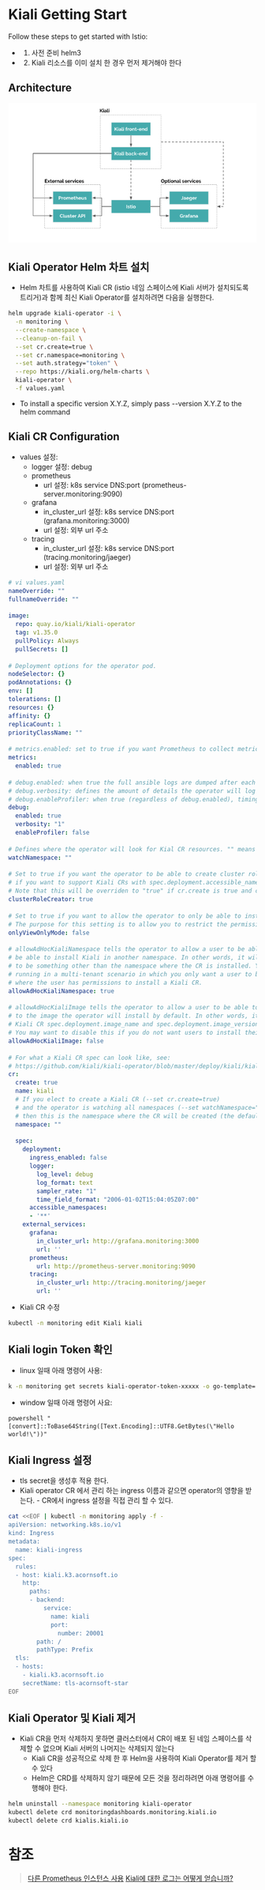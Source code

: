 # Kiali Getting Start

Follow these steps to get started with Istio:
- 1. 사전 준비 helm3
- 2. Kiali 리소스를 이미 설치 한 경우 먼저 제거해야 한다
  
## Architecture
![Kiali Architecture](./images/kiali-architecture.png)
## Kiali Operator Helm 차트 설치
- Helm 차트를 사용하여 Kiali CR (istio 네임 스페이스에 Kiali 서버가 설치되도록 트리거)과 함께 최신 Kiali Operator를 설치하려면 다음을 실행한다.
```sh
helm upgrade kiali-operator -i \
  -n monitoring \
  --create-namespace \
  --cleanup-on-fail \
  --set cr.create=true \
  --set cr.namespace=monitoring \
  --set auth.strategy="token" \
  --repo https://kiali.org/helm-charts \
  kiali-operator \
  -f values.yaml
```
- To install a specific version X.Y.Z, simply pass --version X.Y.Z to the helm command

## Kiali CR Configuration
- values 설정:
  - logger 설정: debug
  - prometheus
    - url 설정: k8s service DNS:port (prometheus-server.monitoring:9090)
  - grafana
    - in_cluster_url 설정: k8s service DNS:port (grafana.monitoring:3000)
    - url 설정: 외부 url 주소
  - tracing
    - in_cluster_url 설정: k8s service DNS:port (tracing.monitoring/jaeger)
    - url 설정: 외부 url 주소

```yaml
# vi values.yaml
nameOverride: ""
fullnameOverride: ""

image:
  repo: quay.io/kiali/kiali-operator
  tag: v1.35.0
  pullPolicy: Always
  pullSecrets: []

# Deployment options for the operator pod.
nodeSelector: {}
podAnnotations: {}
env: []
tolerations: []
resources: {}
affinity: {}
replicaCount: 1
priorityClassName: ""

# metrics.enabled: set to true if you want Prometheus to collect metrics from the operator
metrics:
  enabled: true

# debug.enabled: when true the full ansible logs are dumped after each reconciliation run
# debug.verbosity: defines the amount of details the operator will log (higher numbers are more noisy)
# debug.enableProfiler: when true (regardless of debug.enabled), timings for the most expensive tasks will be logged after each reconciliation loop
debug:
  enabled: true
  verbosity: "1"
  enableProfiler: false

# Defines where the operator will look for Kial CR resources. "" means "all namespaces".
watchNamespace: ""

# Set to true if you want the operator to be able to create cluster roles. This is necessary
# if you want to support Kiali CRs with spec.deployment.accessible_namespaces of '**'.
# Note that this will be overriden to "true" if cr.create is true and cr.spec.deployment.accessible_namespaces is ['**'].
clusterRoleCreator: true

# Set to true if you want to allow the operator to only be able to install Kiali in view-only-mode.
# The purpose for this setting is to allow you to restrict the permissions given to the operator itself.
onlyViewOnlyMode: false

# allowAdHocKialiNamespace tells the operator to allow a user to be able to install a Kiali CR in one namespace but
# be able to install Kiali in another namespace. In other words, it will allow the Kiali CR spec.deployment.namespace
# to be something other than the namespace where the CR is installed. You may want to disable this if you are
# running in a multi-tenant scenario in which you only want a user to be able to install Kiali in the same namespace
# where the user has permissions to install a Kiali CR.
allowAdHocKialiNamespace: true

# allowAdHocKialiImage tells the operator to allow a user to be able to install a custom Kiali image as opposed
# to the image the operator will install by default. In other words, it will allow the
# Kiali CR spec.deployment.image_name and spec.deployment.image_version to be configured by the user.
# You may want to disable this if you do not want users to install their own Kiali images.
allowAdHocKialiImage: false

# For what a Kiali CR spec can look like, see:
# https://github.com/kiali/kiali-operator/blob/master/deploy/kiali/kiali_cr.yaml
cr:
  create: true
  name: kiali
  # If you elect to create a Kiali CR (--set cr.create=true)
  # and the operator is watching all namespaces (--set watchNamespace="")
  # then this is the namespace where the CR will be created (the default will be the operator namespace).
  namespace: ""

  spec:
    deployment:
      ingress_enabled: false
      logger:
        log_level: debug
        log_format: text
        sampler_rate: "1"
        time_field_format: "2006-01-02T15:04:05Z07:00"
      accessible_namespaces:
      - '**'
    external_services:
      grafana:
        in_cluster_url: http://grafana.monitoring:3000
        url: ''
      prometheus:
        url: http://prometheus-server.monitoring:9090
      tracing:
        in_cluster_url: http://tracing.monitoring/jaeger
        url: ''
```

- Kiali CR 수정
```sh
kubectl -n monitoring edit Kiali kiali
```

## Kiali login Token 확인
- linux 일때 아래 명령어 사용:
```sh
k -n monitoring get secrets kiali-operator-token-xxxxx -o go-template='{{range $k,$v := .data}}{{"### "}}{{$k}}{{"\n"}}{{$v|base64decode}}{{"\n\n"}}{{end}}' 
```

- window 일때 아래 명령어 사요:
```
powershell "[convert]::ToBase64String([Text.Encoding]::UTF8.GetBytes(\"Hello world!\"))"
```

## Kiali Ingress 설정
- tls secret을 생성후 적용 한다.
- Kiali operator CR 에서 관리 하는 ingress 이름과 같으면 operator의 영향을 받는다. - CR에서 ingress 설정을 직접 관리 할 수 있다.
```sh
cat <<EOF | kubectl -n monitoring apply -f -
apiVersion: networking.k8s.io/v1
kind: Ingress
metadata:
  name: kiali-ingress
spec:
  rules:
  - host: kiali.k3.acornsoft.io
    http:
      paths:
      - backend:
          service:
            name: kiali
            port:
              number: 20001
        path: /
        pathType: Prefix
  tls:
  - hosts:
    - kiali.k3.acornsoft.io
    secretName: tls-acornsoft-star
EOF
```

## Kiali Operator 및 Kiali 제거
- Kiali CR을 먼저 삭제하지 못하면 클러스터에서 CR이 배포 된 네임 스페이스를 삭제할 수 없으며 Kiali 서버의 나머지는 삭제되지 않는다
  - Kiali CR을 성공적으로 삭제 한 후 Helm을 사용하여 Kiali Operator를 제거 할 수 있다
  - Helm은 CRD를 삭제하지 않기 때문에 모든 것을 정리하려면 아래 명령어를 수행해야 한다.
```sh
helm uninstall --namespace monitoring kiali-operator
kubectl delete crd monitoringdashboards.monitoring.kiali.io
kubectl delete crd kialis.kiali.io
```

# 참조
> [다른 Prometheus 인스턴스 사용](https://kiali.io/documentation/latest/runtimes-monitoring/)
> [Kiali에 대한 로그는 어떻게 얻습니까?](https://kiali.io/documentation/latest/faq/#logs)